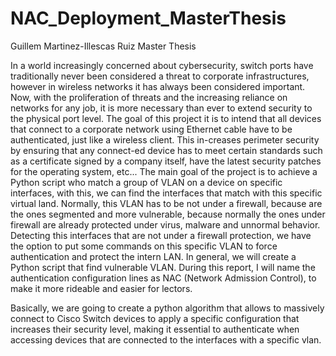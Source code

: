 # NAC_Deployment_MasterThesis
Guillem Martinez-Illescas Ruiz Master Thesis

In a world increasingly concerned about cybersecurity, switch ports have traditionally never been considered a threat to corporate infrastructures, however in wireless networks it has always been considered important. Now, with the proliferation of threats and the increasing reliance on networks for any job, it is more necessary than ever to extend security to the physical port level. The goal of this project it is to intend that all devices that connect to a corporate network using Ethernet cable have to be authenticated, just like a wireless client. This in-creases perimeter security by ensuring that any connect-ed device has to meet certain standards such as a certificate signed by a company itself, have the latest security patches for the operating system, etc... The main goal of the project is to achieve a Python script who match a group of VLAN on a device on specific interfaces, with this, we can find the interfaces that match with this specific virtual land. Normally, this VLAN has to be not under a firewall, because are the ones segmented and more vulnerable, because normally the ones under firewall are already protected under virus, malware and unnormal behavior. Detecting this interfaces that are not under a firewall protection, we have the option to put some commands on this specific VLAN to force authentication and protect the intern LAN. In general, we will create a Python script that find vulnerable VLAN. During this report, I will name the authentication configuration lines as NAC (Network Admission Control), to make it more rideable and easier for lectors.

Basically, we are going to create a python algorithm that allows to massively connect to Cisco Switch devices to apply a specific configuration that increases their security level, making it essential to authenticate when accessing devices that are connected to the interfaces with a specific vlan.
